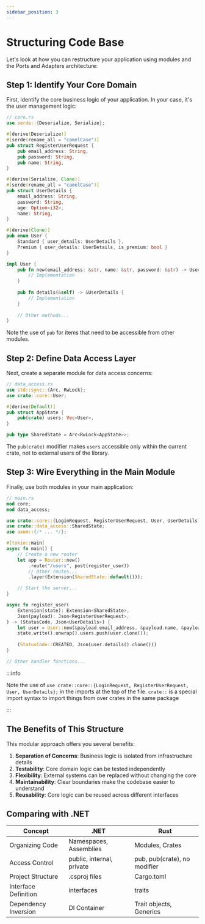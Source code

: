 ```yaml
---
sidebar_position: 3
---
```


# Structuring Code Base

Let's look at how you can restructure your application using modules and the Ports and Adapters architecture:

## Step 1: Identify Your Core Domain

First, identify the core business logic of your application. In your case, it's the user management logic:

```rust showLineNumbers
// core.rs
use serde::{Deserialize, Serialize};

#[derive(Deserialize)]
#[serde(rename_all = "camelCase")]
pub struct RegisterUserRequest {
    pub email_address: String,
    pub password: String,
    pub name: String,
}

#[derive(Serialize, Clone)]
#[serde(rename_all = "camelCase")]
pub struct UserDetails {
    email_address: String,
    password: String,
    age: Option<i32>,
    name: String,
}

#[derive(Clone)]
pub enum User {
    Standard { user_details: UserDetails },
    Premium { user_details: UserDetails, is_premium: bool }
}

impl User {
    pub fn new(email_address: &str, name: &str, password: &str) -> User {
        // Implementation
    }
    
    pub fn details(&self) -> &UserDetails {
        // Implementation
    }
    
    // Other methods...
}
```

Note the use of `pub` for items that need to be accessible from other modules.

## Step 2: Define Data Access Layer

Next, create a separate module for data access concerns:

```rust showLineNumbers
// data_access.rs
use std::sync::{Arc, RwLock};
use crate::core::User;

#[derive(Default)]
pub struct AppState {
    pub(crate) users: Vec<User>,
}

pub type SharedState = Arc<RwLock<AppState>>;
```

The `pub(crate)` modifier makes `users` accessible only within the current crate, not to external users of the library.

## Step 3: Wire Everything in the Main Module

Finally, use both modules in your main application:

```rust showLineNumbers
// main.rs
mod core;
mod data_access;

use crate::core::{LoginRequest, RegisterUserRequest, User, UserDetails};
use crate::data_access::SharedState;
use axum::{/* ... */};

#[tokio::main]
async fn main() {
    // Create a new router
    let app = Router::new()
        .route("/users", post(register_user))
        // Other routes...
        .layer(Extension(SharedState::default()));

    // Start the server...
}

async fn register_user(
    Extension(state): Extension<SharedState>,
    Json(payload): Json<RegisterUserRequest>,
) -> (StatusCode, Json<UserDetails>) {
    let user = User::new(&payload.email_address, &payload.name, &payload.password);
    state.write().unwrap().users.push(user.clone());
    
    (StatusCode::CREATED, Json(user.details().clone()))
}

// Other handler functions...
```

:::info

Note the use of `use crate::core::{LoginRequest, RegisterUserRequest, User, UserDetails};` in the imports at the top of the file. `crate::` is a special import syntax to import things from over crates in the same package

:::

## The Benefits of This Structure

This modular approach offers you several benefits:

1. **Separation of Concerns**: Business logic is isolated from infrastructure details
2. **Testability**: Core domain logic can be tested independently
3. **Flexibility**: External systems can be replaced without changing the core
4. **Maintainability**: Clear boundaries make the codebase easier to understand
5. **Reusability**: Core logic can be reused across different interfaces

## Comparing with .NET

| Concept | .NET | Rust |
|---------|------|------|
| Organizing Code | Namespaces, Assemblies | Modules, Crates |
| Access Control | public, internal, private | pub, pub(crate), no modifier |
| Project Structure | .csproj files | Cargo.toml |
| Interface Definition | interfaces | traits |
| Dependency Inversion | DI Container | Trait objects, Generics |